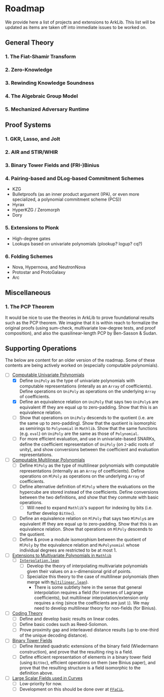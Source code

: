 # Roadmap

We provide here a list of projects and extensions to ArkLib. This list will be updated as items are taken off into immediate issues to be worked on.

## General Theory

### 1. The Fiat-Shamir Transform

### 2. Zero-Knowledge

### 3. Rewinding Knowledge Soundness

### 4. The Algebraic Group Model

### 5. Mechanized Adversary Runtime

## Proof Systems

### 1. GKR, Lasso, and Jolt

### 2. AIR and STIR/WHIR

### 3. Binary Tower Fields and (FRI-)Binius

### 4. Pairing-based and DLog-based Commitment Schemes

- KZG
- Bulletproofs (as an inner product argument (IPA), or even more specialized, a polynomial commitment scheme (PCS))
- Hyrax
- HyperKZG / Zeromorph
- Dory

### 5. Extensions to Plonk

- High-degree gates
- Lookups based on univariate polynomials (plookup? logup? cq?)

### 6. Folding Schemes

- Nova, Hypernova, and NeutronNova
- Protostar and ProtoGalaxy
- Arc

## Miscellaneous

### 1. The PCP Theorem

It would be nice to use the theories in ArkLib to prove foundational results such as the PCP theorem. We imagine that it is within reach to formalize the original proofs (using sum-check, multivariate low-degree tests, and proof composition), and also the quasilinear-length PCP by Ben-Sasson & Sudan.

## Supporting Operations

The below are content for an older version of the roadmap. Some of these contents are being actively worked on (especially computable polynomials).

  - [ ] [Computable Univariate Polynomials](ArkLib/Data/UniPoly)
    - [x] Define `UniPoly` as the type of univariate polynomials with computable representations (interally as an `Array` of coefficients). Define operations on `UniPoly` as operations on the underlying `Array` of coefficients.
    - [x] Define an equivalence relation on `UniPoly` that says two `UniPoly`s are equivalent iff they are equal up to zero-padding. Show that this is an equivalence relation.
    - [ ] Show that operations on `UniPoly` descends to the quotient (i.e. are the same up to zero-padding). Show that the quotient is isomorphic as semirings to `Polynomial` in `Mathlib`. Show that the same functions (e.g. `eval`) on `UniPoly` are the same as those of `Polynomial`.
    - [ ] For more efficient evaluation, and use in univariate-based SNARKs, define the coefficient representation of `UniPoly` (on `2`-adic roots of unity), and show conversions between the coefficient and evaluation representations.
  - [ ] [Computable Multilinear Polynomials](ArkLib/Data/MlPoly)
    - [ ] Define `MlPoly` as the type of multilinear polynomials with computable representations (internally as an `Array` of coefficients). Define operations on `MlPoly` as operations on the underlying `Array` of coefficients.
    - [ ] Define alternative definition of `MlPoly` where the evaluations on the hypercube are stored instead of the coefficients. Define conversions between the two definitions, and show that they commute with basic operations.
      - [ ] Will need to expand `Mathlib`'s support for indexing by bits (i.e. further develop `BitVec`).
    - [ ] Define an equivalence relation on `MlPoly` that says two `MlPoly`s are equivalent iff they are equal up to zero-padding. Show that this is an equivalence relation. Show that operations on `MlPoly` descends to the quotient.
    - [ ] Define & prove a module isomorphism between the quotient of `MlPoly` by the equivalence relation and `MvPolynomial` whose individual degrees are restricted to be at most 1.
  - [ ] [Extensions to Multivariate Polynomials in `Mathlib`](ArkLib/Data/MvPolynomial)
    - [ ] [`Interpolation.lean`](ArkLib/Data/MvPolynomial/Interpolation.lean)
      - [ ] Develop the theory of interpolating multivariate polynomials given their values on a `n`-dimensional grid of points.
      - [ ] Specialize this theory to the case of multilinear polynomials (then merge with [`Multilinear.lean`](ArkLib/Data/MvPolynomial/Multilinear.lean)).
        - There is some subtlety here in the sense that general interpolation requires a field (for inverses of Lagrange coefficients), but multilinear interpolation/extension only requires a ring (since the coefficients are just `1`). We may need to develop multilinear theory for non-fields (for Binius).
  - [ ] [Coding Theory](ArkLib/Data/CodingTheory)
    - [ ] Define and develop basic results on linear codes.
    - [ ] Define basic codes such as Reed-Solomon.
    - [ ] Prove proximity gap and interleaved distance results (up to one-third of the unique decoding distance).
  - [ ] [Binary Tower Fields](ArkLib/Data/BinaryTowerField)
    - [ ] Define iterated quadratic extensions of the binary field (Wiedermann construction), and prove that the resulting ring is a field.
    - [ ] Define efficient representation of elements in a binary tower field (using `BitVec`), efficient operations on them (see Binius paper), and prove that the resulting structure is a field isomorphic to the definition above.
  - [ ] [Large Scalar Fields used in Curves](ArkLib/Data/ScalarPrimeField)
    - [ ] Low-priority for now.
    - [ ] Development on this should be done over at [`FFaCiL`](https://github.com/argumentcomputer/FFaCiL.lean/tree/main).
